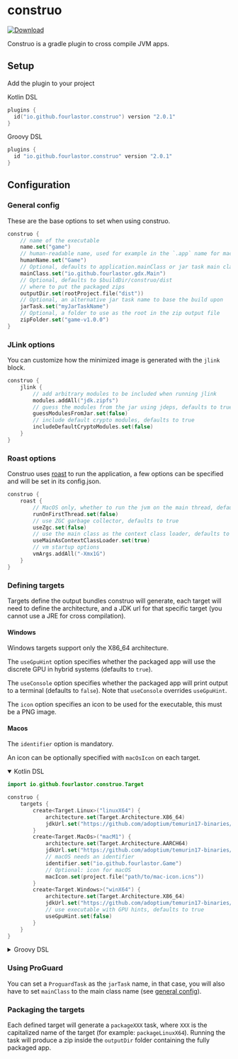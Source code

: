 # construo

[![Download](https://img.shields.io/gradle-plugin-portal/v/io.github.fourlastor.construo)](https://plugins.gradle.org/plugin/io.github.fourlastor.construo)

Construo is a gradle plugin to cross compile JVM apps.

## Setup

Add the plugin to your project

Kotlin DSL

```kotlin
plugins {
  id("io.github.fourlastor.construo") version "2.0.1"
}
```

Groovy DSL

```groovy
plugins {
  id "io.github.fourlastor.construo" version "2.0.1"
}
```

## Configuration

### General config

These are the base options to set when using construo.

```kotlin
construo {
    // name of the executable
    name.set("game")
    // human-readable name, used for example in the `.app` name for macOS
    humanName.set("Game")
    // Optional, defaults to application.mainClass or jar task main class
    mainClass.set("io.github.fourlastor.gdx.Main")
    // Optional, defaults to $buildDir/construo/dist
    // where to put the packaged zips
    outputDir.set(rootProject.file("dist"))
    // Optional, an alternative jar task name to base the build upon
    jarTask.set("myJarTaskName")
    // Optional, a folder to use as the root in the zip output file
    zipFolder.set("game-v1.0.0")
}
```

### JLink options

You can customize how the minimized image is generated with the `jlink` block.

```kotlin
construo {
    jlink {
        // add arbitrary modules to be included when running jlink
        modules.addAll("jdk.zipfs")
        // guess the modules from the jar using jdeps, defaults to true
        guessModulesFromJar.set(false)
        // include default crypto modules, defaults to true
        includeDefaultCryptoModules.set(false)
    }
}
```

### Roast options

Construo uses [roast](https://github.com/fourlastor-alexandria/roast/) to run the application, a few options can be specified and will be set in its config.json.

```kotlin
construo {
    roast {
        // MacOS only, whether to run the jvm on the main thread, defaults to true
        runOnFirstThread.set(false)
        // use ZGC garbage collector, defaults to true
        useZgc.set(false)
        // use the main class as the context class loader, defaults to false, useful for compose apps
        useMainAsContextClassLoader.set(true)
        // vm startup options
        vmArgs.addAll("-Xmx1G")
    }
}
```

### Defining targets

Targets define the output bundles construo will generate, each target will need to define the architecture, and a JDK url for that specific target (you cannot use a JRE for cross compilation).

#### Windows

Windows targets support only the X86_64 architecture.

The `useGpuHint` option specifies whether the packaged app will use the discrete GPU in hybrid systems (defaults to `true`).

The `useConsole` option specifies whether the packaged app will print output to a terminal (defaults to `false`). Note that `useConsole` overrides `useGpuHint`.

The `icon` option specifies an icon to be used for the executable, this must be a PNG image.

#### Macos

The `identifier` option is mandatory.

An icon can be optionally specified with `macOsIcon` on each target.

<details open>
<summary>Kotlin DSL</summary>

```kotlin
import io.github.fourlastor.construo.Target

construo {
    targets {
        create<Target.Linux>("linuxX64") {
            architecture.set(Target.Architecture.X86_64)
            jdkUrl.set("https://github.com/adoptium/temurin17-binaries/releases/download/jdk-17.0.11%2B9/OpenJDK17U-jdk_x64_linux_hotspot_17.0.11_9.tar.gz")
        }
        create<Target.MacOs>("macM1") {
            architecture.set(Target.Architecture.AARCH64)
            jdkUrl.set("https://github.com/adoptium/temurin17-binaries/releases/download/jdk-17.0.11%2B9/OpenJDK17U-jdk_aarch64_mac_hotspot_17.0.11_9.tar.gz")
            // macOS needs an identifier
            identifier.set("io.github.fourlastor.Game")
            // Optional: icon for macOS
            macIcon.set(project.file("path/to/mac-icon.icns"))
        }
        create<Target.Windows>("winX64") {
            architecture.set(Target.Architecture.X86_64)
            jdkUrl.set("https://github.com/adoptium/temurin17-binaries/releases/download/jdk-17.0.11%2B9/OpenJDK17U-jdk_x64_windows_hotspot_17.0.11_9.zip")
            // use executable with GPU hints, defaults to true
            useGpuHint.set(false)
        }
    }
}
```
</details>

<details>
<summary>Groovy DSL</summary>

```groovy
import io.github.fourlastor.construo.Target

construo {
    targets.configure {
        create("linuxX64", Target.Linux) {
            architecture.set(Target.Architecture.X86_64)
            jdkUrl.set("https://github.com/adoptium/temurin17-binaries/releases/download/jdk-17.0.11%2B9/OpenJDK17U-jdk_x64_linux_hotspot_17.0.11_9.tar.gz")
        }
        create("macM1", Target.MacOs) {
            architecture.set(Target.Architecture.AARCH64)
            jdkUrl.set("https://github.com/adoptium/temurin17-binaries/releases/download/jdk-17.0.11%2B9/OpenJDK17U-jdk_aarch64_mac_hotspot_17.0.11_9.tar.gz")
            // macOS needs an identifier
            identifier.set("io.github.fourlastor.Game")
            // Optional: icon for macOS
            macIcon.set(project.file("path/to/mac-icon.icns"))
        }
        create("winX64", Target.Windows) {
            architecture.set(Target.Architecture.X86_64)
            jdkUrl.set("https://github.com/adoptium/temurin17-binaries/releases/download/jdk-17.0.11%2B9/OpenJDK17U-jdk_x64_windows_hotspot_17.0.11_9.zip")
            // use executable with GPU hints, defaults to true
            useGpuHint.set(false)
        }
    }
}
```
</details>

### Using ProGuard

You can set a `ProguardTask` as the `jarTask` name, in that case, you will also have to set `mainClass` to the main class name (see [general config](#general-config)).

### Packaging the targets

Each defined target will generate a `packageXXX` task, where `XXX` is the capitalized name of the target (for example: `packageLinuxX64`). Running the task will produce a zip inside the `outputDir` folder containing the fully packaged app.
